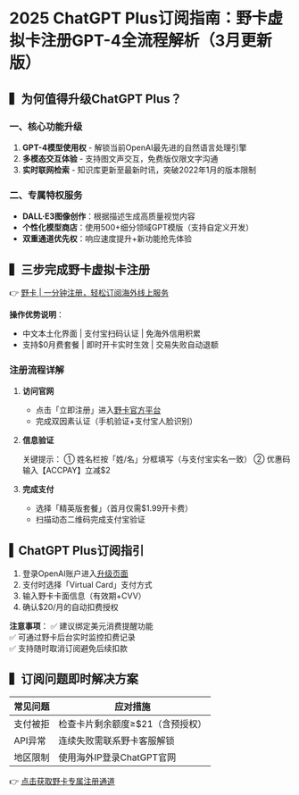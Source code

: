 # 2025 ChatGPT Plus订阅指南：野卡虚拟卡注册GPT-4全流程解析（3月更新版）

## ▍为何值得升级ChatGPT Plus？

### 一、核心功能升级
1. **GPT-4模型使用权** - 解锁当前OpenAI最先进的自然语言处理引擎
2. **多模态交互体验** - 支持图文声交互，免费版仅限文字沟通
3. **实时联网检索** - 知识库更新至最新时讯，突破2022年1月的版本限制

### 二、专属特权服务
- **DALL·E3图像创作**：根据描述生成高质量视觉内容
- **个性化模型商店**：使用500+细分领域GPT模版（支持自定义开发）
- **双重通道优先权**：响应速度提升+新功能抢先体验

## ▍三步完成野卡虚拟卡注册

👉 [野卡 | 一分钟注册，轻松订阅海外线上服务](https://bbtdd.com/yeka)

**操作优势说明**：
- 中文本土化界面 | 支付宝扫码认证 | 免海外信用积累
- 支持$0月费套餐 | 即时开卡实时生效 | 交易失败自动退额

### 注册流程详解
1. **访问官网**  
   - 点击「立即注册」进入[野卡官方平台](https://bbtdd.com/yeka)
   - 完成双因素认证（手机验证+支付宝人脸识别）

2. **信息验证**  
   
   关键提示：
   ① 姓名栏按「姓/名」分框填写（与支付宝实名一致）
   ② 优惠码输入【ACCPAY】立减$2
   

3. **完成支付**  
   - 选择「精英版套餐」（首月仅需$1.99开卡费）
   - 扫描动态二维码完成支付宝验证

## ▍ChatGPT Plus订阅指引
1. 登录OpenAI账户进入[升级页面](https://chat.openai.com/upgrade)
2. 支付时选择「Virtual Card」支付方式
3. 输入野卡卡面信息（有效期+CVV）
4. 确认$20/月的自动扣费授权

**注意事项**：
✅ 建议绑定美元消费提醒功能  
✅ 可通过野卡后台实时监控扣费记录  
✅ 支持随时取消订阅避免后续扣款

## ▍订阅问题即时解决方案
| 常见问题 | 应对措施 |
|---------|----------|
| 支付被拒 | 检查卡片剩余额度≥$21（含预授权） |
| API异常 | 连续失败需联系野卡客服解锁 |
| 地区限制 | 使用海外IP登录ChatGPT官网 |

👉 [点击获取野卡专属注册通道](https://bbtdd.com/yeka)